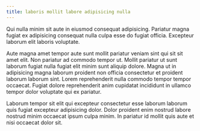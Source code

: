 ```yaml
---
title: laboris mollit labore adipisicing nulla
---
```


Qui nulla minim sit aute in eiusmod consequat adipisicing. Pariatur magna fugiat ex adipisicing consequat nulla culpa esse do fugiat officia. Excepteur laborum elit laboris voluptate.

Aute magna amet tempor aute sunt mollit pariatur veniam sint qui sit sit amet elit. Non pariatur ad commodo tempor ut. Mollit pariatur ut sunt laborum fugiat nulla fugiat elit minim sunt aliquip dolore. Magna ut in adipisicing magna laborum proident non officia consectetur et proident laborum laborum sint. Lorem reprehenderit nulla commodo tempor tempor occaecat. Fugiat dolore reprehenderit anim cupidatat incididunt in ullamco tempor dolor voluptate qui ex pariatur.

Laborum tempor sit elit qui excepteur consectetur esse laborum laborum quis fugiat excepteur adipisicing dolor. Dolor proident enim nostrud labore nostrud minim occaecat ipsum culpa minim. In pariatur id mollit quis aute et nisi occaecat dolor sit.